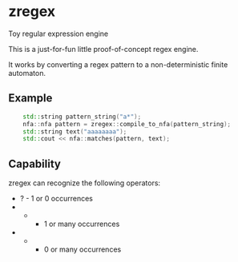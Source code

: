 # zregex
Toy regular expression engine

This is a just-for-fun little proof-of-concept regex engine.

It works by converting a regex pattern to a non-deterministic finite automaton.


## Example
```cpp
	std::string pattern_string("a*");
	nfa::nfa pattern = zregex::compile_to_nfa(pattern_string);
	std::string text("aaaaaaaa");
	std::cout << nfa::matches(pattern, text);
```

## Capability
zregex can recognize the following operators:
* ? - 1 or 0 occurrences 
* + - 1 or many occurrences
* * - 0 or many occurrences